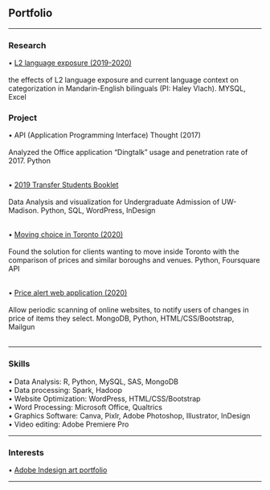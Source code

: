 ## Portfolio

---

### Research

• [L2 language exposure (2019-2020)](https://ugradsymposium.wisc.edu/wp-content/uploads/sites/454/2020/05/Zhou-and-Tong.pdf)
<br><br>
the effects of L2 language exposure and current language context on categorization in Mandarin-English bilinguals (PI: Haley Vlach). MYSQL, Excel



### Project

• API (Application Programming Interface) Thought (2017)
<br><br>
Analyzed the Office
application “Dingtalk” usage and penetration rate of 2017. Python
<br><br>

• [2019 Transfer Students Booklet](https://transfer.wisc.edu/transferstats/)
<br><br>
Data Analysis and visualization for
Undergraduate Admission of UW-Madison. Python, SQL, WordPress, InDesign
<br><br>

• [Moving choice in Toronto (2020)](https://www.linkedin.com/pulse/how-choose-site-toronto-wenqi-zhou/?published=t&trackingId=3iw8bdAxT%2FG7he6J9s3Jog%3D%3D)
<br><br>
Found the solution for clients wanting to move inside Toronto with the comparison of prices and similar boroughs and venues. Python,
Foursquare API
<br><br>

• [Price alert web application (2020)](https://price-alert-personal.herokuapp.com/)
<br><br>
Allow periodic scanning of online websites, to notify
users of changes in price of items they select. MongoDB, Python, HTML/CSS/Bootstrap, Mailgun
<br><br>

---

### Skills 

• Data Analysis: R, Python, MySQL, SAS, MongoDB<br/>
• Data processing: Spark, Hadoop<br/>
• Website Optimization: WordPress, HTML/CSS/Bootstrap<br/>
• Word Processing: Microsoft Office, Qualtrics<br/>
• Graphics Software: Canva, Pixlr, Adobe Photoshop, Illustrator, InDesign<br/>
• Video editing: Adobe Premiere Pro<br/>

---

### Interests

• [ Adobe Indesign art portfolio ](/pdf/sample_presentation.pdf)



---


